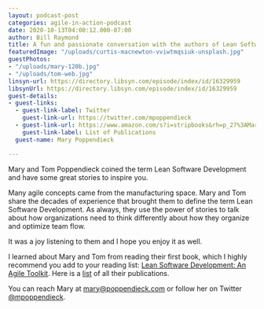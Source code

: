 ```yaml
---
layout: podcast-post
categories: agile-in-action-podcast
date: 2020-10-13T04:00:12.000-07:00
author: Bill Raymond
title: A fun and passionate conversation with the authors of Lean Software Development
featuredImage: "/uploads/curtis-macnewton-vviwtmqsiuk-unsplash.jpg"
guestPhotos:
- "/uploads/mary-120b.jpg"
- "/uploads/tom-web.jpg"
linsyn-url: https://directory.libsyn.com/episode/index/id/16329959
libsynUrl: https://directory.libsyn.com/episode/index/id/16329959
guest-details:
- guest-links:
  - guest-link-label: Twitter
    guest-link-url: https://twitter.com/mpoppendieck
  - guest-link-url: https://www.amazon.com/s?i=stripbooks&rh=p_27%3AMary+Poppendieck+%2F+Tom+Poppendieck+Poppendieck+%2F+Poppendieck&s=relevancerank&text=Mary+Poppendieck+%2F+Tom+Poppendieck+Poppendieck+%2F+Poppendieck&ref=dp_byline_sr_book_1
    guest-link-label: List of Publications
  guest-name: Mary Poppendieck

---
```

Mary and Tom Poppendieck coined the term Lean Software Development and have some great stories to inspire you.

Many agile concepts came from the manufacturing space. Mary and Tom share the decades of experience that brought them to define the term Lean Software Development. As always, they use the power of stories to talk about how organizations need to think differently about how they organize and optimize team flow.

It was a joy listening to them and I hope you enjoy it as well.

I learned about Mary and Tom from reading their first book, which I highly recommend you add to your reading list: [Lean Software Development: An Agile Toolkit](https://www.amazon.com/Lean-Software-Development-Agile-Toolkit/dp/0321150783/ref=sr_1_2?dchild=1&keywords=mary+poppendieck&qid=1602193766&sr=8-2). Here is a [list](https://www.amazon.com/s?i=stripbooks&rh=p_27%3AMary+Poppendieck+%2F+Tom+Poppendieck+Poppendieck+%2F+Poppendieck&s=relevancerank&text=Mary+Poppendieck+%2F+Tom+Poppendieck+Poppendieck+%2F+Poppendieck&ref=dp_byline_sr_book_1) of all their publications.

You can reach Mary at mary@poppendieck.com or follow her on Twitter [@mpoppendieck](https://twitter.com/mpoppendieck).